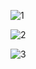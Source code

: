 ![1](https://github.com/muratgull07/Stok-Takip-Sistemi/assets/148050387/d5522bba-906f-4a70-9cef-5787ebda3bf1)


![2](https://github.com/muratgull07/Stok-Takip-Sistemi/assets/148050387/1a2c6900-36aa-4ee9-bd1b-a12417ec12d0)


![3](https://github.com/muratgull07/Stok-Takip-Sistemi/assets/148050387/ab5edadb-8df1-4df1-8827-defe74ee6014)
